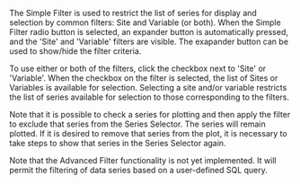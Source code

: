 The Simple Filter is used to restrict the list of series for display and selection by common filters: Site and Variable (or both). When the Simple Filter radio button is selected, an expander button is automatically pressed, and the 'Site' and 'Variable' filters are visible. The exapander button can be used to show/hide the filter criteria.

To use either or both of the filters, click the checkbox next to 'Site' or 'Variable'. When the checkbox on the filter is selected, the list of Sites or Variables is available for selection. Selecting a site and/or variable restricts the list of series available for selection to those corresponding to the filters.

Note that it is possible to check a series for plotting and then apply the filter to exclude that series from the Series Selector. The series will remain plotted. If it is desired to remove that series from the plot, it is necessary to take steps to show that series in the Series Selector again.

Note that the Advanced Filter functionality is not yet implemented. It will permit the filtering of data series based on a user-defined SQL query.